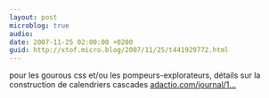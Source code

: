 ```yaml
---
layout: post
microblog: true
audio: 
date: 2007-11-25 02:00:00 +0200
guid: http://xtof.micro.blog/2007/11/25/t441929772.html
---
```

pour les gourous css et/ou les pompeurs-explorateurs, détails sur la construction de calendriers cascades [adactio.com/journal/1...](http://adactio.com/journal/1378/)
